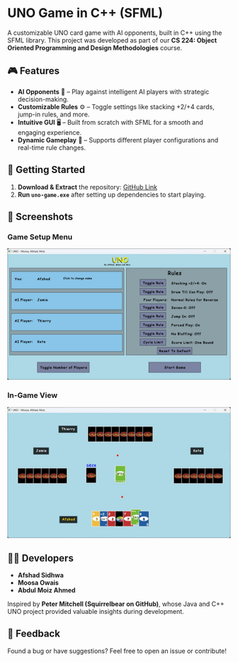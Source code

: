 # UNO Game in C++ (SFML)

A customizable UNO card game with AI opponents, built in C++ using the SFML library. This project was developed as part of our **CS 224: Object Oriented Programming and Design Methodologies** course.

## 🎮 Features
- **AI Opponents** 🤖 – Play against intelligent AI players with strategic decision-making.
- **Customizable Rules** ⚙️ – Toggle settings like stacking +2/+4 cards, jump-in rules, and more.
- **Intuitive GUI** 🖥️ – Built from scratch with SFML for a smooth and engaging experience.
- **Dynamic Gameplay** 🔄 – Supports different player configurations and real-time rule changes.

## 🚀 Getting Started
1. **Download & Extract** the repository: [GitHub Link](https://github.com/afshadGit/uno-cpp)
2. **Run `uno-game.exe`** after setting up dependencies to start playing.

## 📸 Screenshots
### Game Setup Menu
![Setup Menu](home%20screen.jpg)
### In-Game View
![Gameplay](game%20screen.jpg)

## 👨‍💻 Developers
- **Afshad Sidhwa**  
- **Moosa Owais**  
- **Abdul Moiz Ahmed**  

Inspired by **Peter Mitchell (Squirrelbear on GitHub)**, whose Java and C++ UNO project provided valuable insights during development.

## 📩 Feedback
Found a bug or have suggestions? Feel free to open an issue or contribute!
